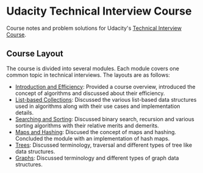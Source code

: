 # Udacity Technical Interview Course

Course notes and problem solutions for Udacity's [Technical Interview Course](https://classroom.udacity.com/courses/ud513).

## Course Layout

The course is divided into several modules. Each module covers one common topic in technical interviews. The layouts are as follows:

* [Introduction and Efficiency](Introduction/README.md): Provided a course overview, introduced the concept of algorithms and discussed about their efficiency.
* [List-based Collections](Lists/README.md): Discussed the various list-based data structures used in algorithms along with their use cases and implementation details.
* [Searching and Sorting](Search/README.md): Discussed binary search, recursion and various sorting algorithms with their relative merits and demerits.
* [Maps and Hashing](Maps/README.md): Discused the concept of maps and hashing. Concluded the module with an implementation of hash maps.
* [Trees](Trees/README.md): Discussed terminology, traversal and different types of tree like data structures.
* [Graphs](Graphs/README.md): Discussed terminology and different types of graph data structures.

